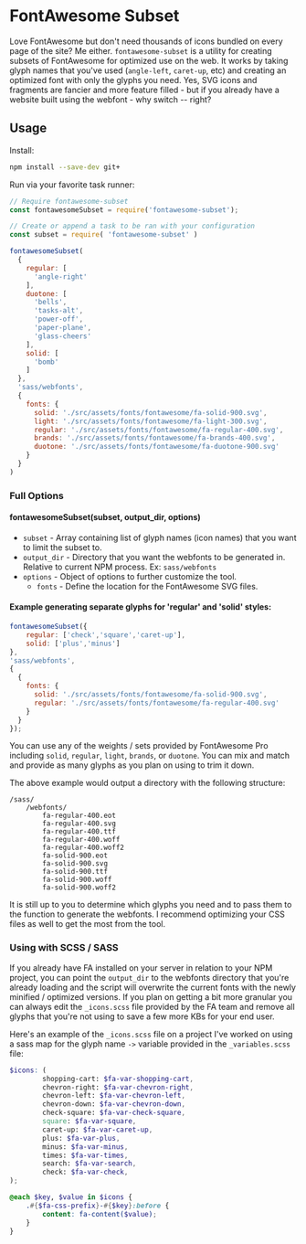 # FontAwesome Subset

Love FontAwesome but don't need thousands of icons bundled on every page of the site? Me either. `fontawesome-subset` is a utility for creating subsets of FontAwesome for optimized use on the web. It works by taking glyph names that you've used (`angle-left`, `caret-up`, etc) and creating an optimized font with only the glyphs you need. Yes, SVG icons and fragments are fancier and more feature filled - but if you already have a website built using the webfont - why switch -- right?

## Usage
Install:
```bash
npm install --save-dev git+
```

Run via your favorite task runner:
```javascript
// Require fontawesome-subset
const fontawesomeSubset = require('fontawesome-subset');

// Create or append a task to be ran with your configuration
const subset = require( 'fontawesome-subset' )

fontawesomeSubset(
  {
    regular: [
      'angle-right'
    ],
    duotone: [
      'bells',
      'tasks-alt',
      'power-off',
      'paper-plane',
      'glass-cheers'
    ],
    solid: [
      'bomb'
    ]
  },
  'sass/webfonts',
  {
    fonts: {
      solid: './src/assets/fonts/fontawesome/fa-solid-900.svg',
      light: './src/assets/fonts/fontawesome/fa-light-300.svg',
      regular: './src/assets/fonts/fontawesome/fa-regular-400.svg',
      brands: './src/assets/fonts/fontawesome/fa-brands-400.svg',
      duotone: './src/assets/fonts/fontawesome/fa-duotone-900.svg'
    }
  }
)
```

### Full Options

#### fontawesomeSubset(subset, output_dir, options)
- `subset` - Array containing list of glyph names (icon names) that you want to limit the subset to.
- `output_dir` - Directory that you want the webfonts to be generated in. Relative to current NPM process. Ex: `sass/webfonts`
- `options` - Object of options to further customize the tool.
    - `fonts` - Define the location for the FontAwesome SVG files.

#### Example generating separate glyphs for 'regular' and 'solid' styles:
```javascript
fontawesomeSubset({
    regular: ['check','square','caret-up'],
    solid: ['plus','minus']  
},
'sass/webfonts',
{
  {
    fonts: {
      solid: './src/assets/fonts/fontawesome/fa-solid-900.svg',
      regular: './src/assets/fonts/fontawesome/fa-regular-400.svg'
    }
  }
});
```

You can use any of the weights / sets provided by FontAwesome Pro including `solid`, `regular`, `light`, `brands`, or `duotone`. You can mix and match and provide as many glyphs as you plan on using to trim it down.

The above example would output a directory with the following structure:
```
/sass/
    /webfonts/
        fa-regular-400.eot
        fa-regular-400.svg
        fa-regular-400.ttf
        fa-regular-400.woff
        fa-regular-400.woff2
        fa-solid-900.eot
        fa-solid-900.svg
        fa-solid-900.ttf
        fa-solid-900.woff
        fa-solid-900.woff2
```

It is still up to you to determine which glyphs you need and to pass them to the function to generate the webfonts. I recommend optimizing your CSS files as well to get the most from the tool.

### Using with SCSS / SASS

If you already have FA installed on your server in relation to your NPM project, you can point the `output_dir` to the webfonts directory that you're already loading and the script will overwrite the current fonts with the newly minified / optimized versions. If you plan on getting a bit more granular you can always edit the `_icons.scss` file provided by the FA team and remove all glyphs that you're not using to save a few more KBs for your end user.

Here's an example of the `_icons.scss` file on a project I've worked on using a sass map for the glyph name `->` variable provided in the `_variables.scss` file:

```scss
$icons: (
        shopping-cart: $fa-var-shopping-cart,
        chevron-right: $fa-var-chevron-right,
        chevron-left: $fa-var-chevron-left,
        chevron-down: $fa-var-chevron-down,
        check-square: $fa-var-check-square,
        square: $fa-var-square,
        caret-up: $fa-var-caret-up,
        plus: $fa-var-plus,
        minus: $fa-var-minus,
        times: $fa-var-times,
        search: $fa-var-search,
        check: $fa-var-check,
);

@each $key, $value in $icons {
    .#{$fa-css-prefix}-#{$key}:before {
        content: fa-content($value);
    }
}
```